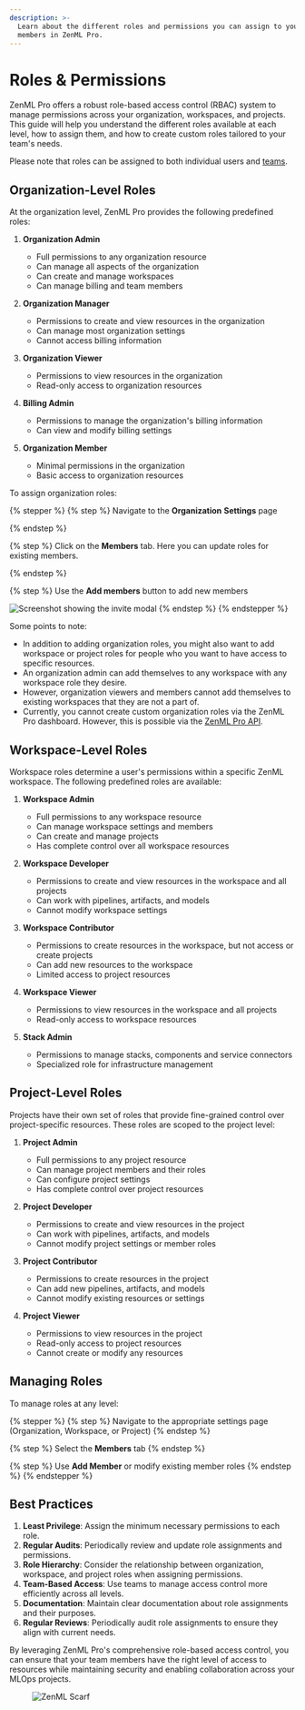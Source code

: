 ```yaml
---
description: >-
  Learn about the different roles and permissions you can assign to your team
  members in ZenML Pro.
---
```


# Roles & Permissions

ZenML Pro offers a robust role-based access control (RBAC) system to manage permissions across your organization, workspaces, and projects. This guide will help you understand the different roles available at each level, how to assign them, and how to create custom roles tailored to your team's needs.

Please note that roles can be assigned to both individual users and [teams](teams.md).

## Organization-Level Roles

At the organization level, ZenML Pro provides the following predefined roles:

1. **Organization Admin**
   * Full permissions to any organization resource
   * Can manage all aspects of the organization
   * Can create and manage workspaces
   * Can manage billing and team members

2. **Organization Manager**
   * Permissions to create and view resources in the organization
   * Can manage most organization settings
   * Cannot access billing information

3. **Organization Viewer**
   * Permissions to view resources in the organization
   * Read-only access to organization resources

4. **Billing Admin**
   * Permissions to manage the organization's billing information
   * Can view and modify billing settings

5. **Organization Member**
   * Minimal permissions in the organization
   * Basic access to organization resources

To assign organization roles:

{% stepper %}
{% step %}
Navigate to the **Organization** **Settings** page


{% endstep %}

{% step %}
Click on the **Members** tab. Here you can update roles for existing members.


{% endstep %}

{% step %}
Use the **Add members** button to add new members

![Screenshot showing the invite modal](../../.gitbook/assets/add_org_members.png)
{% endstep %}
{% endstepper %}

Some points to note:

* In addition to adding organization roles, you might also want to add workspace or project roles for people who you want to have access to specific resources.
* An organization admin can add themselves to any workspace with any workspace role they desire.
* However, organization viewers and members cannot add themselves to existing workspaces that they are not a part of.
* Currently, you cannot create custom organization roles via the ZenML Pro dashboard. However, this is possible via the [ZenML Pro API](https://cloudapi.zenml.io/).

## Workspace-Level Roles

Workspace roles determine a user's permissions within a specific ZenML workspace. The following predefined roles are available:

1. **Workspace Admin**
   * Full permissions to any workspace resource
   * Can manage workspace settings and members
   * Can create and manage projects
   * Has complete control over all workspace resources

2. **Workspace Developer**
   * Permissions to create and view resources in the workspace and all projects
   * Can work with pipelines, artifacts, and models
   * Cannot modify workspace settings

3. **Workspace Contributor**
   * Permissions to create resources in the workspace, but not access or create projects
   * Can add new resources to the workspace
   * Limited access to project resources

4. **Workspace Viewer**
   * Permissions to view resources in the workspace and all projects
   * Read-only access to workspace resources

5. **Stack Admin**
   * Permissions to manage stacks, components and service connectors
   * Specialized role for infrastructure management

## Project-Level Roles

Projects have their own set of roles that provide fine-grained control over project-specific resources. These roles are scoped to the project level:

1. **Project Admin**
   * Full permissions to any project resource
   * Can manage project members and their roles
   * Can configure project settings
   * Has complete control over project resources

2. **Project Developer**
   * Permissions to create and view resources in the project
   * Can work with pipelines, artifacts, and models
   * Cannot modify project settings or member roles

3. **Project Contributor**
   * Permissions to create resources in the project
   * Can add new pipelines, artifacts, and models
   * Cannot modify existing resources or settings

4. **Project Viewer**
   * Permissions to view resources in the project
   * Read-only access to project resources
   * Cannot create or modify any resources

## Managing Roles

To manage roles at any level:

{% stepper %}
{% step %}
Navigate to the appropriate settings page (Organization, Workspace, or Project)
{% endstep %}

{% step %}
Select the **Members** tab
{% endstep %}

{% step %}
Use **Add Member** or modify existing member roles
{% endstep %}
{% endstepper %}

## Best Practices

1. **Least Privilege**: Assign the minimum necessary permissions to each role.
2. **Regular Audits**: Periodically review and update role assignments and permissions.
3. **Role Hierarchy**: Consider the relationship between organization, workspace, and project roles when assigning permissions.
4. **Team-Based Access**: Use teams to manage access control more efficiently across all levels.
5. **Documentation**: Maintain clear documentation about role assignments and their purposes.
6. **Regular Reviews**: Periodically audit role assignments to ensure they align with current needs.

By leveraging ZenML Pro's comprehensive role-based access control, you can ensure that your team members have the right level of access to resources while maintaining security and enabling collaboration across your MLOps projects.

<figure><img src="https://static.scarf.sh/a.png?x-pxid=f0b4f458-0a54-4fcd-aa95-d5ee424815bc" alt="ZenML Scarf"><figcaption></figcaption></figure>
